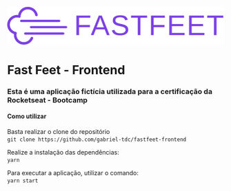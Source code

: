 ![](https://github.com/gabriel-tdc/fastfeet-frontend/blob/master/src/assets/fastfeet.svg)
# Fast Feet - Frontend

### Esta é uma aplicação fictícia utilizada para a certificação da Rocketseat - Bootcamp

#### Como utilizar
Basta realizar o clone do repositório  
`git clone https://github.com/gabriel-tdc/fastfeet-frontend`  
  
Realize a instalação das dependências:  
`yarn`  
  
Para executar a aplicação, utilizar o comando:  
`yarn start`  
